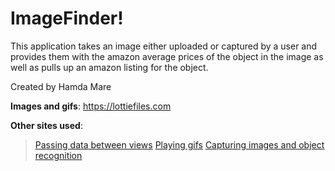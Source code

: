 # ImageFinder!
This application takes an image either uploaded or captured by a user and provides them with the amazon average prices of the object in the image as well as pulls up an amazon listing for the object.


Created by Hamda Mare

**Images and gifs**: https://lottiefiles.com


**Other sites used**: 
>    [Passing data between views](https://learnappmaking.com/pass-data-between-view-controllers-swift-how-to/)
>    [Playing gifs](https://www.youtube.com/watch?v=Rm61mxcSD4U)
>    [Capturing images and object recognition](https://www.youtube.com/watch?v=p6GA8ODlnX0)
            
                 



